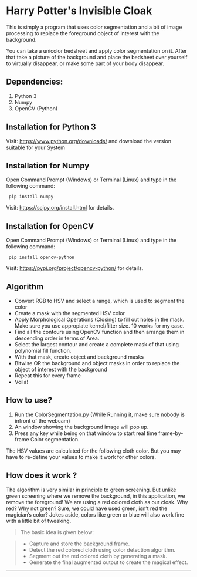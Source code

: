 # Harry Potter's Invisible Cloak

This is simply a program that uses color segmentation and a bit of image processing to replace the foreground object of interest with the background.

You can take a unicolor bedsheet and apply color segmentation on it. After that take a picture of the background and place the bedsheet over yourself to virtually disappear, or make some part of your body disappear.


## Dependencies:
  1. Python 3
  2. Numpy
  3. OpenCV (Python)
 
## Installation for Python 3
  Visit: https://www.python.org/downloads/ and download the version suitable for your System
  
## Installation for Numpy
  Open Command Prompt (Windows) or Terminal (Linux) and type in the following command:
     
     pip install numpy
  
  Visit: https://scipy.org/install.html for details.
  
 ## Installation for OpenCV
  Open Command Prompt (Windows) or Terminal (Linux) and type in the following command:
     
     pip install opencv-python
  
  Visit: https://pypi.org/project/opencv-python/ for details.

## Algorithm
 - Convert RGB to HSV and select a range, which is used to segment the color
 - Create a mask with the segmented HSV color
 - Apply Morphological Operations (Closing) to fill out holes in the mask. Make sure you use appropiate kernel/filter size. 10 works for my case. 
 - Find all the contours using OpenCV function and then arrange them in descending order in terms of Area. 
 - Select the largest contour and create a complete mask of that using polynomial fill function. 
 - With that mask, create object and background masks
 - Bitwise OR the background and object masks in order to replace the object of interest with the background
 - Repeat this for every frame
 - Voila!

## How to use?
  1. Run the ColorSegmentation.py (While Running it, make sure nobody is infront of the webcam)
  2. An window showing the background image will pop up. 
  3. Press any key while being on that window to start real time frame-by-frame Color segmentation. 

The HSV values are calculated for the following cloth color. But you may have to re-define your values to make it work for other colors. 

## How does it work ?

The algorithm is very similar in principle to green screening. But unlike green screening where we remove the background, in this application, we remove the foreground!
We are using a red colored cloth as our cloak. Why red? Why not green? Sure, we could have used green, isn’t red the magician’s color? Jokes aside, colors like green or blue will also work fine with a little bit of tweaking.

> The basic idea is given below:

> - Capture and store the background frame.
> - Detect the red colored cloth using color detection algorithm.
> - Segment out the red colored cloth by generating a mask.
> - Generate the final augmented output to create the magical effect.
---
